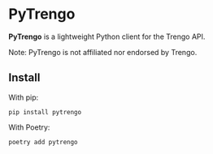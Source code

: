 # PyTrengo

**PyTrengo** is a lightweight Python client for the Trengo API.

Note: PyTrengo is not affiliated nor endorsed by Trengo.

## Install

With pip:

    pip install pytrengo

With Poetry:

    poetry add pytrengo
